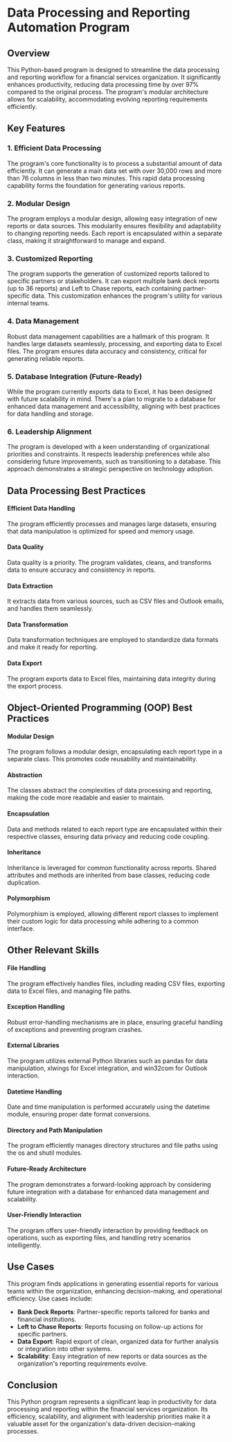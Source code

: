 # Data Processing and Reporting Automation Program

## Overview

This Python-based program is designed to streamline the data processing and reporting workflow for a financial services organization. It significantly enhances productivity, reducing data processing time by over 97% compared to the original process. The program's modular architecture allows for scalability, accommodating evolving reporting requirements efficiently.

## Key Features

### 1. Efficient Data Processing

The program's core functionality is to process a substantial amount of data efficiently. It can generate a main data set with over 30,000 rows and more than 76 columns in less than two minutes. This rapid data processing capability forms the foundation for generating various reports.

### 2. Modular Design

The program employs a modular design, allowing easy integration of new reports or data sources. This modularity ensures flexibility and adaptability to changing reporting needs. Each report is encapsulated within a separate class, making it straightforward to manage and expand.

### 3. Customized Reporting

The program supports the generation of customized reports tailored to specific partners or stakeholders. It can export multiple bank deck reports (up to 36 reports) and Left to Chase reports, each containing partner-specific data. This customization enhances the program's utility for various internal teams.

### 4. Data Management

Robust data management capabilities are a hallmark of this program. It handles large datasets seamlessly, processing, and exporting data to Excel files. The program ensures data accuracy and consistency, critical for generating reliable reports.

### 5. Database Integration (Future-Ready)

While the program currently exports data to Excel, it has been designed with future scalability in mind. There's a plan to migrate to a database for enhanced data management and accessibility, aligning with best practices for data handling and storage.

### 6. Leadership Alignment

The program is developed with a keen understanding of organizational priorities and constraints. It respects leadership preferences while also considering future improvements, such as transitioning to a database. This approach demonstrates a strategic perspective on technology adoption.

## Data Processing Best Practices

#### Efficient Data Handling

The program efficiently processes and manages large datasets, ensuring that data manipulation is optimized for speed and memory usage.

#### Data Quality

Data quality is a priority. The program validates, cleans, and transforms data to ensure accuracy and consistency in reports.

#### Data Extraction

It extracts data from various sources, such as CSV files and Outlook emails, and handles them seamlessly.

#### Data Transformation

Data transformation techniques are employed to standardize data formats and make it ready for reporting.

#### Data Export

The program exports data to Excel files, maintaining data integrity during the export process.

## Object-Oriented Programming (OOP) Best Practices

#### Modular Design

The program follows a modular design, encapsulating each report type in a separate class. This promotes code reusability and maintainability.

#### Abstraction

The classes abstract the complexities of data processing and reporting, making the code more readable and easier to maintain.

#### Encapsulation

Data and methods related to each report type are encapsulated within their respective classes, ensuring data privacy and reducing code coupling.

#### Inheritance

Inheritance is leveraged for common functionality across reports. Shared attributes and methods are inherited from base classes, reducing code duplication.

#### Polymorphism

Polymorphism is employed, allowing different report classes to implement their custom logic for data processing while adhering to a common interface.

## Other Relevant Skills

#### File Handling

The program effectively handles files, including reading CSV files, exporting data to Excel files, and managing file paths.

#### Exception Handling

Robust error-handling mechanisms are in place, ensuring graceful handling of exceptions and preventing program crashes.

#### External Libraries

The program utilizes external Python libraries such as pandas for data manipulation, xlwings for Excel integration, and win32com for Outlook interaction.

#### Datetime Handling

Date and time manipulation is performed accurately using the datetime module, ensuring proper date format conversions.

#### Directory and Path Manipulation

The program efficiently manages directory structures and file paths using the os and shutil modules.

#### Future-Ready Architecture

The program demonstrates a forward-looking approach by considering future integration with a database for enhanced data management and scalability.

#### User-Friendly Interaction

The program offers user-friendly interaction by providing feedback on operations, such as exporting files, and handling retry scenarios intelligently.

## Use Cases

This program finds applications in generating essential reports for various teams within the organization, enhancing decision-making, and operational efficiency. Use cases include:

- **Bank Deck Reports**: Partner-specific reports tailored for banks and financial institutions.
- **Left to Chase Reports**: Reports focusing on follow-up actions for specific partners.
- **Data Export**: Rapid export of clean, organized data for further analysis or integration into other systems.
- **Scalability**: Easy integration of new reports or data sources as the organization's reporting requirements evolve.

## Conclusion

This Python program represents a significant leap in productivity for data processing and reporting within the financial services organization. Its efficiency, scalability, and alignment with leadership priorities make it a valuable asset for the organization's data-driven decision-making processes.
